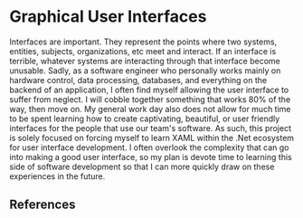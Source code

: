 # Graphical User Interfaces
Interfaces are important. They represent the points where two systems, entities, subjects, organizations, etc meet and interact. If an interface is terrible, whatever systems are interacting through that interface become unusable. Sadly, as a software engineer who personally works mainly on hardware control, data processing, databases, and everything on the backend of an application, I often find myself allowing the user interface to suffer from neglect. I will cobble together something that works 80% of the way, then move on. My general work day also does not allow for much time to be spent learning how to create captivating, beautiful, or user friendly interfaces for the people that use our team's software. As such, this project is solely focused on forcing myself to learn XAML within the .Net ecosystem for user interface development. I often overlook the complexity that can go into making a good user interface, so my plan is devote time to learning this side of software development so that I can more quickly draw on these experiences in the future.
## References
